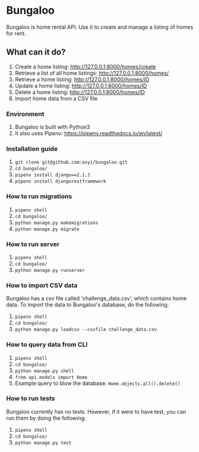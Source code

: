 # Bungaloo
Bungaloo is home rental API. Use it to create and manage a listing of homes for rent.

## What can it do?
1. Create a home listing: <http://127.0.0.1:8000/homes/create>
1. Retrieve a list of all home listings: <http://127.0.0.1:8000/homes/>
1. Retrieve a home listing: <http://127.0.0.1:8000/homes/ID>
1. Update a home listing: <http://127.0.0.1:8000/homes/ID>
1. Delete a home listing: <http://127.0.0.1:8000/homes/ID>
1. Import home data from a CSV file

### Environment
1. Bungaloo is built with Python3
1. It also uses Pipenv: <https://pipenv.readthedocs.io/en/latest/>

### Installation guide
1. `git clone git@github.com:asyi/bungaloo.git`
1. `cd bungaloo/`
1. `pipenv install django==2.1.3`
1. `pipenv install djangorestframework`

### How to run migrations
1. `pipenv shell`
1. `cd bungaloo/`
1. `python manage.py makemigrations`
1. `python manage.py migrate`

### How to run server
1. `pipenv shell`
1. `cd bungaloo/`
1. `python manage.py runserver`

### How to import CSV data
Bungaloo has a csv file called 'challenge_data.csv', which contains home data. To import the data to Bungaloo's database, do the following:
1. `pipenv shell`
1. `cd bungaloo/`
1. `python manage.py loadcsv --csvfile challenge_data.csv`

### How to query data from CLI
1. `pipenv shell`
1. `cd bungaloo/`
1. `python manage.py shell`
1. `from api.models import Home`
1. Example query to blow the database: `Home.objects.all().delete()`

### How to run tests
Bungaloo currently has no tests. However, if it were to have test, you can run them by doing the following:
1. `pipenv shell`
1. `cd bungaloo/`
1. `python manage.py test`
